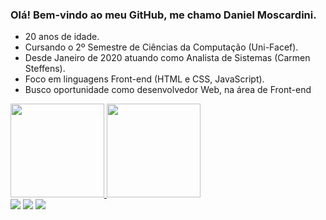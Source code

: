 ### Olá! Bem-vindo ao meu GitHub, me chamo Daniel Moscardini.
- 20 anos de idade. 
- Cursando o 2º Semestre de Ciências da Computação (Uni-Facef).
- Desde Janeiro de 2020 atuando como Analista de Sistemas (Carmen Steffens).
- Foco em linguagens Front-end (HTML e CSS, JavaScript).
- Busco oportunidade como desenvolvedor Web, na área de Front-end

 <div>
  <a href="https://github.com/DanielMoscardini">
  <img height="150em" src="https://github-readme-stats.vercel.app/api?username=DanielMoscardini&show_icons=true&theme=dracula&include_all_commits=true&count_private=true"/>
  <img height="150em" src="https://github-readme-stats.vercel.app/api/top-langs/?username=DanielMoscardini&layout=compact&langs_count=7&theme=dracula"/>
</div>
  
  <div> 
   <a href="https://instagram.com/moscardinidaniel" target="_blank"><img src="https://img.shields.io/badge/-Instagram-%23E4405F?style=for-the-badge&logo=instagram&logoColor=white" target="_blank"></a>
   <a href = "mailto:moscardinibdaniel@gmail.com"><img src="https://img.shields.io/badge/-Gmail-%23333?style=for-the-badge&logo=gmail&logoColor=white" target="_blank"></a>
  <a href="https://www.linkedin.com/in/daniel-moscardini/" target="_blank"><img src="https://img.shields.io/badge/-LinkedIn-%230077B5?style=for-the-badge&logo=linkedin&logoColor=white" target="_blank"></a> 
       
 </div> 
